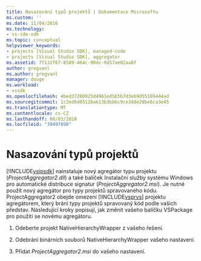 ```yaml
---
title: Nasazování typů projektů | Dokumentace Microsoftu
ms.custom: ''
ms.date: 11/04/2016
ms.technology:
- vs-ide-sdk
ms.topic: conceptual
helpviewer_keywords:
- projects [Visual Studio SDK], managed-code
- projects [Visual Studio SDK], aggregator
ms.assetid: 7f132f67-8589-464c-90dc-0d57ae02aa8f
author: gregvanl
ms.author: gregvanl
manager: douge
ms.workload:
- vssdk
ms.openlocfilehash: 4bed37260925d4961ed5b5b7d3e69d55169444ad
ms.sourcegitcommit: 1c2ed640512ba613b3bbbc9ce348e28be6ca3e45
ms.translationtype: MT
ms.contentlocale: cs-CZ
ms.lasthandoff: 08/03/2018
ms.locfileid: "39497898"
---
```

# <a name="deploy-project-types"></a>Nasazování typů projektů
[!INCLUDE[vsipsdk](../../extensibility/includes/vsipsdk_md.md)] nainstaluje nový agregátor typu projektu (*ProjectAggregator2.dll*) a také balíček Instalační služby systému Windows pro automatické distribuce signatur (*ProjectAggregator2.msi*). Je nutné použít nový agregátor pro typy projektů spravovaného kódu. ProjectAggregator2 obejde omezení [!INCLUDE[vsprvs](../../code-quality/includes/vsprvs_md.md)] projektu agregátorem, který brání typy projektů spravovaný kód podle vašich představ. Následující kroky popisují, jak změnit vašeho balíčku VSPackage pro použití se novému agregátoru.  
  
1.  Odeberte projekt NativeHierarchyWrapper z vašeho řešení.  
  
2.  Odebrání binárních souborů NativeHierarchyWrapper vašeho nastavení.  
  
3.  Přidat *ProjectAggregator2.msi* do vašeho nastavení.